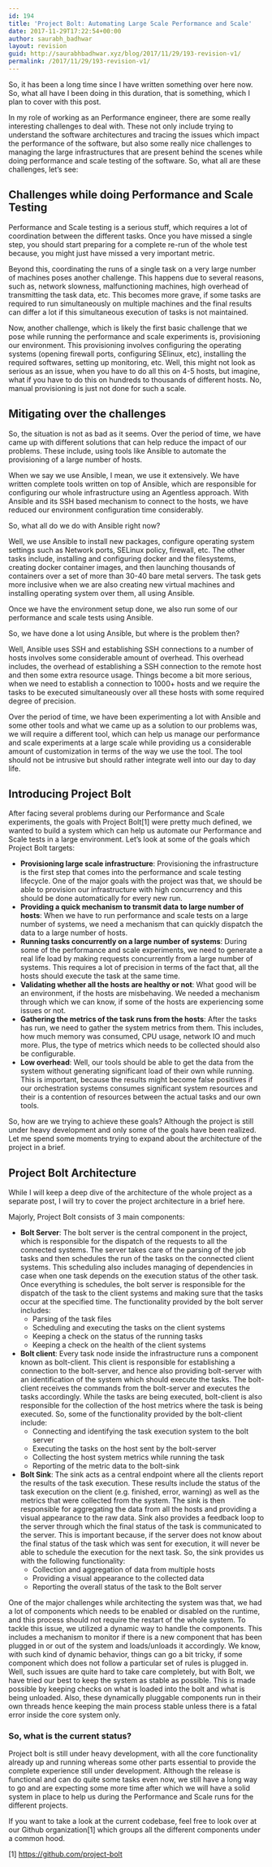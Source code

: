 ```yaml
---
id: 194
title: 'Project Bolt: Automating Large Scale Performance and Scale'
date: 2017-11-29T17:22:54+00:00
author: saurabh_badhwar
layout: revision
guid: http://saurabhbadhwar.xyz/blog/2017/11/29/193-revision-v1/
permalink: /2017/11/29/193-revision-v1/
---
```

So, it has been a long time since I have written something over here now. So, what all have I been doing in this duration, that is something, which I plan to cover with this post.

In my role of working as an Performance engineer, there are some really interesting challenges to deal with. These not only include trying to understand the software architectures and tracing the issues which impact the performance of the software, but also some really nice challenges to managing the large infrastructures that are present behind the scenes while doing performance and scale testing of the software. So, what all are these challenges, let&#8217;s see:

## Challenges while doing Performance and Scale Testing

Performance and Scale testing is a serious stuff, which requires a lot of coordination between the different tasks. Once you have missed a single step, you should start preparing for a complete re-run of the whole test because, you might just have missed a very important metric.

Beyond this, coordinating the runs of a single task on a very large number of machines poses another challenge. This happens due to several reasons, such as, network slowness, malfunctioning machines, high overhead of transmitting the task data, etc. This becomes more grave, if some tasks are required to run simultaneously on multiple machines and the final results can differ a lot if this simultaneous execution of tasks is not maintained.

Now, another challenge, which is likely the first basic challenge that we pose while running the performance and scale experiments is, provisioning our environment. This provisioning involves configuring the operating systems (opening firewall ports, configuring SElinux, etc), installing the required softwares, setting up monitoring, etc. Well, this might not look as serious as an issue, when you have to do all this on 4-5 hosts, but imagine, what if you have to do this on hundreds to thousands of different hosts. No, manual provisioning is just not done for such a scale.

## Mitigating over the challenges

So, the situation is not as bad as it seems. Over the period of time, we have came up with different solutions that can help reduce the impact of our problems. These include, using tools like Ansible to automate the provisioning of a large number of hosts.

When we say we use Ansible, I mean, we use it extensively. We have written complete tools written on top of Ansible, which are responsible for configuring our whole infrastructure using an Agentless approach. With Ansible and its SSH based mechanism to connect to the hosts, we have reduced our environment configuration time considerably.

So, what all do we do with Ansible right now?

Well, we use Ansible to install new packages, configure operating system settings such as Network ports, SELinux policy, firewall, etc. The other tasks include, installing and configuring docker and the filesystems, creating docker container images, and then launching thousands of containers over a set of more than 30-40 bare metal servers. The task gets more inclusive when we are also creating new virtual machines and installing operating system over them, all using Ansible.

Once we have the environment setup done, we also run some of our performance and scale tests using Ansible.

So, we have done a lot using Ansible, but where is the problem then?

Well, Ansible uses SSH and establishing SSH connections to a number of hosts involves some considerable amount of overhead. This overhead includes, the overhead of establishing a SSH connection to the remote host and then some extra resource usage. Things become a bit more serious, when we need to establish a connection to 1000+ hosts and we require the tasks to be executed simultaneously over all these hosts with some required degree of precision.

Over the period of time, we have been experimenting a lot with Ansible and some other tools and what we came up as a solution to our problems was, we will require a different tool, which can help us manage our performance and scale experiments at a large scale while providing us a considerable amount of customization in terms of the way we use the tool. The tool should not be intrusive but should rather integrate well into our day to day life.

## Introducing Project Bolt

After facing several problems during our Performance and Scale experiments, the goals with Project Bolt[1] were pretty much defined, we wanted to build a system which can help us automate our Performance and Scale tests in a large environment. Let&#8217;s look at some of the goals which Project Bolt targets:

  * **Provisioning large scale infrastructure**: Provisioning the infrastructure is the first step that comes into the performance and scale testing lifecycle. One of the major goals with the project was that, we should be able to provision our infrastructure with high concurrency and this should be done automatically for every new run.
  * **Providing a quick mechanism to transmit data to large number of hosts**: When we have to run performance and scale tests on a large number of systems, we need a mechanism that can quickly dispatch the data to a large number of hosts.
  * **Running tasks concurrently on a large number of systems**: During some of the performance and scale experiments, we need to generate a real life load by making requests concurrently from a large number of systems. This requires a lot of precision in terms of the fact that, all the hosts should execute the task at the same time.
  * **Validating whether all the hosts are healthy or not**: What good will be an environment, if the hosts are misbehaving. We needed a mechanism through which we can know, if some of the hosts are experiencing some issues or not.
  * **Gathering the metrics of the task runs from the hosts**: After the tasks has run, we need to gather the system metrics from them. This includes, how much memory was consumed, CPU usage, network IO and much more. Plus, the type of metrics which needs to be collected should also be configurable.
  * **Low overhead**: Well, our tools should be able to get the data from the system without generating significant load of their own while running. This is important, because the results might become false positives if our orchestration systems consumes significant system resources and their is a contention of resources between the actual tasks and our own tools.

So, how are we trying to achieve these goals? Although the project is still under heavy development and only some of the goals have been realized. Let me spend some moments trying to expand about the architecture of the project in a brief.

## Project Bolt Architecture

While I will keep a deep dive of the architecture of the whole project as a separate post, I will try to cover the project architecture in a brief here.

Majorly, Project Bolt consists of 3 main components:

  * **Bolt Server**: The bolt server is the central component in the project, which is responsible for the dispatch of the requests to all the connected systems. The server takes care of the parsing of the job tasks and then schedules the run of the tasks on the connected client systems. This scheduling also includes managing of dependencies in case when one task depends on the execution status of the other task. Once everything is schedules, the bolt server is responsible for the dispatch of the task to the client systems and making sure that the tasks occur at the specified time. The functionality provided by the bolt server includes: 
      * Parsing of the task files
      * Scheduling and executing the tasks on the client systems
      * Keeping a check on the status of the running tasks
      * Keeping a check on the health of the client systems
  * **Bolt client**: Every task node inside the infrastructure runs a component known as bolt-client. This client is responsible for establishing a connection to the bolt-server, and hence also providing bolt-server with an identification of the system which should execute the tasks. The bolt-client receives the commands from the bolt-server and executes the tasks accordingly. While the tasks are being executed, bolt-client is also responsible for the collection of the host metrics where the task is being executed. So, some of the functionality provided by the bolt-client include: 
      * Connecting and identifying the task execution system to the bolt server
      * Executing the tasks on the host sent by the bolt-server
      * Collecting the host system metrics while running the task
      * Reporting of the metric data to the bolt-sink
  * **Bolt Sink**: The sink acts as a central endpoint where all the clients report the results of the task execution. These results include the status of the task execution on the client (e.g. finished, error, warning) as well as the metrics that were collected from the system. The sink is then responsible for aggregating the data from all the hosts and providing a visual appearance to the raw data. Sink also provides a feedback loop to the server through which the final status of the task is communicated to the server. This is important because, if the server does not know about the final status of the task which was sent for execution, it will never be able to schedule the execution for the next task. So, the sink provides us with the following functionality: 
      * Collection and aggregation of data from multiple hosts
      * Providing a visual appearance to the collected data
      * Reporting the overall status of the task to the Bolt server

One of the major challenges while architecting the system was that, we had a lot of components which needs to be enabled or disabled on the runtime, and this process should not require the restart of the whole system. To tackle this issue, we utilized a dynamic way to handle the components. This includes a mechanism to monitor if there is a new component that has been plugged in or out of the system and loads/unloads it accordingly. We know, with such kind of dynamic behavior, things can go a bit tricky, if some component which does not follow a particular set of rules is plugged in. Well, such issues are quite hard to take care completely, but with Bolt, we have tried our best to keep the system as stable as possible. This is made possible by keeping checks on what is loaded into the bolt and what is being unloaded. Also, these dynamically pluggable components run in their own threads hence keeping the main process stable unless there is a fatal error inside the core system only.

### So, what is the current status?

Project bolt is still under heavy development, with all the core functionality already up and running whereas some other parts essential to provide the complete experience still under development. Although the release is functional and can do quite some tasks even now, we still have a long way to go and are expecting some more time after which we will have a solid system in place to help us during the Performance and Scale runs for the different projects.

If you want to take a look at the current codebase, feel free to look over at our Github organization[1] which groups all the different components under a common hood.

[1] https://github.com/project-bolt